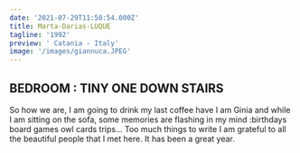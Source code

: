 ```yaml
---
date: '2021-07-29T11:50:54.000Z'
title: Marta-Darias-LUQUE
tagline: '1992'
preview: ' Catania - Italy'
image: '/images/giannuca.JPEG'
---
```


## BEDROOM : TINY ONE DOWN STAIRS

So how we are, I am going to drink my last coffee have I am Ginia and while I am sitting on the sofa, some memories are flashing in my mind :birthdays board games owl cards
trips…
Too much things to write I am grateful to all the beautiful people that I met here. It has been a great year.
